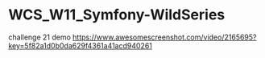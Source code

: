 # WCS_W11_Symfony-WildSeries

challenge 21 demo https://www.awesomescreenshot.com/video/2165695?key=5f82a1d0b0da629f4361a41acd940261

